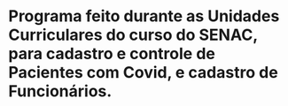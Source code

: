 # Programa feito durante as Unidades Curriculares do curso do SENAC, para cadastro e controle de Pacientes com Covid, e cadastro de Funcionários.
